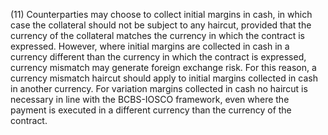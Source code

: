 (11) Counterparties may choose to collect initial margins in cash, in which case the collateral should not be subject to any haircut, provided that the currency of the collateral matches the currency in which the contract is expressed. However, where initial margins are collected in cash in a currency different than the currency in which the contract is expressed, currency mismatch may generate foreign exchange risk. For this reason, a currency mismatch haircut should apply to initial margins collected in cash in another currency. For variation margins collected in cash no haircut is necessary in line with the BCBS-IOSCO framework, even where the payment is executed in a different currency than the currency of the contract.